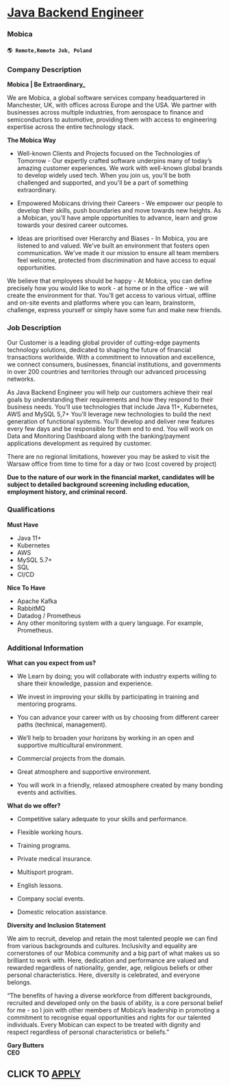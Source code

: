 # [Java Backend Engineer](https://www.remotewlb.com/apply/java-backend-engineer)  
### Mobica  
#### `🌎 Remote,Remote Job, Poland`  

### **Company Description**

 **Mobica | Be Extraordinary_**  
  
We are Mobica, a global software services company headquartered in Manchester, UK, with offices across Europe and the USA. We partner with businesses across multiple industries, from aerospace to finance and semiconductors to automotive, providing them with access to engineering expertise across the entire technology stack.  
  
**The Mobica Way**

  * Well-known Clients and Projects focused on the Technologies of Tomorrow - Our expertly crafted software underpins many of today’s amazing customer experiences. We work with well-known global brands to develop widely used tech. When you join us, you'll be both challenged and supported, and you'll be a part of something extraordinary. 

  * Empowered Mobicans driving their Careers - We empower our people to develop their skills, push boundaries and move towards new heights. As a Mobican, you’ll have ample opportunities to advance, learn and grow towards your desired career outcomes.

  * Ideas are prioritised over Hierarchy and Biases - In Mobica, you are listened to and valued. We’ve built an environment that fosters open communication. We've made it our mission to ensure all team members feel welcome, protected from discrimination and have access to equal opportunities. 

We believe that employees should be happy - At Mobica, you can define precisely how you would like to work - at home or in the office - we will create the environment for that. You’ll get access to various virtual, offline and on-site events and platforms where you can learn, brainstorm, challenge, express yourself or simply have some fun and make new friends.

### **Job Description**

Our Customer is a leading global provider of cutting-edge payments technology solutions, dedicated to shaping the future of financial transactions worldwide. With a commitment to innovation and excellence, we connect consumers, businesses, financial institutions, and governments in over 200 countries and territories through our advanced processing networks.

As Java Backend Engineer you will help our customers achieve their real goals by understanding their requirements and how they respond to their business needs. You’ll use technologies that include Java 11+, Kubernetes, AWS and MySQL 5,7+ You’ll leverage new technologies to build the next generation of functional systems. You’ll develop and deliver new features every few days and be responsible for them end to end. You will work on Data and Monitoring Dashboard along with the banking/payment applications development as required by customer.

There are no regional limitations, however you may be asked to visit the Warsaw office from time to time for a day or two (cost covered by project)

 **Due to the nature of our work in the financial market, candidates will be subject to detailed background screening including education, employment history, and criminal record.**

###  **Qualifications**

 **Must Have**

  * Java 11+
  * Kubernetes
  * AWS
  * MySQL 5.7+
  * SQL
  * CI/CD

 **Nice To Have**

  * Apache Kafka
  * RabbitMQ
  * Datadog / Prometheus
  * Any other monitoring system with a query language. For example, Prometheus.

###  **Additional Information**

 **What can you expect from us?**

  * We Learn by doing; you will collaborate with industry experts willing to share their knowledge, passion and experience.

  * We invest in improving your skills by participating in training and mentoring programs.

  * You can advance your career with us by choosing from different career paths (technical, management).

  * We’ll help to broaden your horizons by working in an open and supportive multicultural environment.

  * Commercial projects from the domain.

  * Great atmosphere and supportive environment.

  * You will work in a friendly, relaxed atmosphere created by many bonding events and activities.  

**What do we offer?**

  * Competitive salary adequate to your skills and performance.

  * Flexible working hours.

  * Training programs.

  * Private medical insurance.

  * Multisport program.

  * English lessons.

  * Company social events.

  * Domestic relocation assistance.

 **Diversity and Inclusion Statement**  
  
We aim to recruit, develop and retain the most talented people we can find from various backgrounds and cultures. Inclusivity and equality are cornerstones of our Mobica community and a big part of what makes us so brilliant to work with. Here, dedication and performance are valued and rewarded regardless of nationality, gender, age, religious beliefs or other personal characteristics. Here, diversity is celebrated, and everyone belongs.  

“The benefits of having a diverse workforce from different backgrounds, recruited and developed only on the basis of ability, is a core personal belief for me - so I join with other members of Mobica’s leadership in promoting a commitment to recognise equal opportunities and rights for our talented individuals. Every Mobican can expect to be treated with dignity and respect regardless of personal characteristics or beliefs.”  

**Gary Butters**  
**CEO**

  
## CLICK TO [APPLY](https://www.remotewlb.com/apply/java-backend-engineer)

